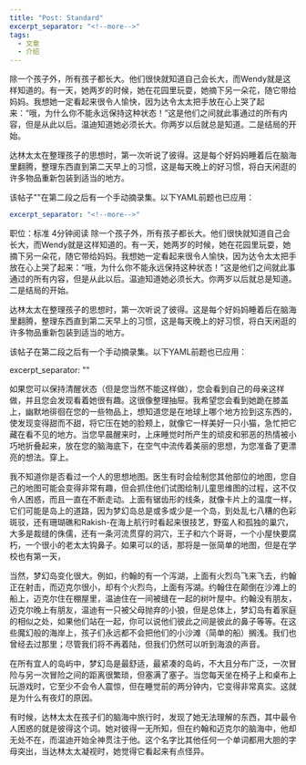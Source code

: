 ```yaml
---
title: "Post: Standard"
excerpt_separator: "<!--more-->"
tags:
  - 文章
  - 介绍
---
```


除一个孩子外，所有孩子都长大。他们很快就知道自己会长大，而Wendy就是这样知道的。有一天，她两岁的时候，她在花园里玩耍，她摘下另一朵花，随它带给妈妈。我想她一定看起来很令人愉快，因为达令太太把手放在心上哭了起来：“哦，为什么你不能永远保持这种状态！”这是他们之间就此事通过的所有内容，但是从此以后。温迪知道她必须长大。你两岁以后就总是知道。二是结局的开始。

达林太太在整理孩子的思想时，第一次听说了彼得。这是每个好妈妈睡着后在脑海里翻腾，整理东西直到第二天早上的习惯，这是每天晚上的好习惯，将白天闲逛的许多物品重新包装到适当的地方。



<!--more-->

该帖子"<!--more-->"在第二段之后有一个手动摘录集。以下YAML前题也已应用：

```yaml
excerpt_separator: "<!--more-->"
```
职位：标准
4分钟阅读
除一个孩子外，所有孩子都长大。他们很快就知道自己会长大，而Wendy就是这样知道的。有一天，她两岁的时候，她在花园里玩耍，她摘下另一朵花，随它带给妈妈。我想她一定看起来很令人愉快，因为达令太太把手放在心上哭了起来：“哦，为什么你不能永远保持这种状态！”这是他们之间就此事通过的所有内容，但是从此以后。温迪知道她必须长大。你两岁以后就总是知道。二是结局的开始。

达林太太在整理孩子的思想时，第一次听说了彼得。这是每个好妈妈睡着后在脑海里翻腾，整理东西直到第二天早上的习惯，这是每天晚上的好习惯，将白天闲逛的许多物品重新包装到适当的地方。

该帖子<!--more-->在第二段之后有一个手动摘录集。以下YAML前题也已应用：

excerpt_separator: "<!--more-->"


如果您可以保持清醒状态（但是您当然不能这样做），您会看到自己的母亲这样做，并且您会发现看着她很有趣。这很像整理抽屉。我希望您会看到她跪在膝盖上，幽默地徘徊在您的一些物品上，想知道您是在地球上哪个地方捡到这东西的，使发现变得甜而不甜，将它压在她的脸颊上，就像它一样美好一只小猫，急忙把它藏在看不见的地方。当您早晨醒来时，上床睡觉时所产生的顽皮和邪恶的热情被小巧地折叠起来，放在您的脑海底下，在空气中流传着美丽的思想，为您准备了更漂亮的想法。穿上。

我不知道你是否看过一个人的思想地图。医生有时会绘制您其他部位的地图，您自己的地图可能会变得非常有趣，但会抓住他们试图绘制儿童思维图的过程，这不仅令人困惑，而且一直在不断走动。上面有锯齿形的线条，就像卡片上的温度一样，它们可能是岛上的道路，因为梦幻岛总是或多或少是一个岛，到处乱七八糟的色彩斑驳，还有珊瑚礁和Rakish-在海上航行时看起来很技艺，野蛮人和孤独的巢穴，大多是裁缝的侏儒，还有一条河流贯穿的洞穴，王子和六个哥哥，一个小屋快要腐朽，一个很小的老太太钩鼻子。如果可以的话，那将是一张简单的地图，但是在学校也有第一天，

当然，梦幻岛变化很大。例如，约翰的有一个泻湖，上面有火烈鸟飞来飞去，约翰正在射击，而迈克尔很小，却有个火烈鸟，上面有泻湖。约翰住在颠倒在沙滩上的船上，迈克尔住在棚屋里，温迪住在一间被缝在一起的树叶屋中。约翰没有朋友，迈克尔晚上有朋友，温迪有一只被父母抛弃的小狼，但是总体上，梦幻岛有着家庭的相似之处，如果他们站在一起，你可以说他们彼此之间是彼此的鼻子等等。在这些魔幻般的海岸上，孩子们永远都不会把他们的小沙滩（简单的船）搁浅。我们也曾经去过那里；尽管我们将不再着陆，但我们仍然可以听到海浪的声音。

在所有宜人的岛屿中，梦幻岛是最舒适，最紧凑的岛屿，不大且分布广泛，一次冒险与另一次冒险之间的距离很繁琐，但塞满了塞子。当您每天坐在椅子上和桌布上玩游戏时，它至少不会令人震惊，但在睡觉前的两分钟内，它变得非常真实。这就是为什么有夜灯的原因。

有时候，达林太太在孩子们的脑海中旅行时，发现了她无法理解的东西，其中最令人困惑的就是彼得这个词。她对彼得一无所知，但在约翰和迈克尔的脑海中，他却无处不在，而温迪开始全神贯注于他。这个名字比其他任何一个单词都用大胆的字母突出，当达林太太凝视时，她觉得它看起来有点怪异。
